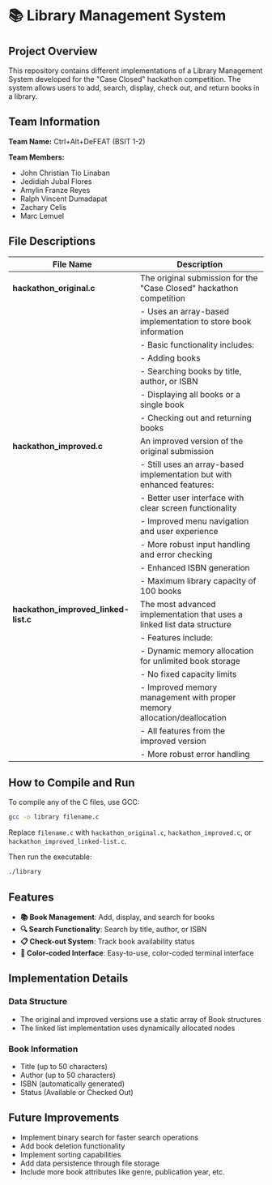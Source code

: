 # 📚 Library Management System

## Project Overview
This repository contains different implementations of a Library Management System developed for the "Case Closed" hackathon competition. The system allows users to add, search, display, check out, and return books in a library.

## Team Information
**Team Name:** Ctrl+Alt+DeFEAT (BSIT 1-2)

**Team Members:**
- John Christian Tio Linaban
- Jedidiah Jubal Flores
- Amylin Franze Reyes
- Ralph Vincent Dumadapat
- Zachary Celis
- Marc Lemuel

## File Descriptions

| File Name                        | Description                                                                 |
|----------------------------------|-----------------------------------------------------------------------------|
| **hackathon_original.c**         | The original submission for the "Case Closed" hackathon competition          |
|                                  | - Uses an array-based implementation to store book information               |
|                                  | - Basic functionality includes:                                              |
|                                  |   - Adding books                                                             |
|                                  |   - Searching books by title, author, or ISBN                                |
|                                  |   - Displaying all books or a single book                                    |
|                                  |   - Checking out and returning books                                         |
| **hackathon_improved.c**         | An improved version of the original submission                               |
|                                  | - Still uses an array-based implementation but with enhanced features:       |
|                                  |   - Better user interface with clear screen functionality                    |
|                                  |   - Improved menu navigation and user experience                             |
|                                  |   - More robust input handling and error checking                            |
|                                  |   - Enhanced ISBN generation                                                 |
|                                  |   - Maximum library capacity of 100 books                                    |
| **hackathon_improved_linked-list.c** | The most advanced implementation that uses a linked list data structure    |
|                                  | - Features include:                                                          |
|                                  |   - Dynamic memory allocation for unlimited book storage                     |
|                                  |   - No fixed capacity limits                                                 |
|                                  |   - Improved memory management with proper memory allocation/deallocation    |
|                                  |   - All features from the improved version                                   |
|                                  |   - More robust error handling                                               |

## How to Compile and Run

To compile any of the C files, use GCC:

```bash
gcc -o library filename.c
```

Replace `filename.c` with `hackathon_original.c`, `hackathon_improved.c`, or `hackathon_improved_linked-list.c`.

Then run the executable:

```bash
./library
```

## Features

- **📚 Book Management**: Add, display, and search for books
- **🔍 Search Functionality**: Search by title, author, or ISBN
- **📋 Check-out System**: Track book availability status
- **🎨 Color-coded Interface**: Easy-to-use, color-coded terminal interface

## Implementation Details

### Data Structure
- The original and improved versions use a static array of Book structures
- The linked list implementation uses dynamically allocated nodes

### Book Information
- Title (up to 50 characters)
- Author (up to 50 characters)
- ISBN (automatically generated)
- Status (Available or Checked Out)

## Future Improvements
- Implement binary search for faster search operations
- Add book deletion functionality
- Implement sorting capabilities
- Add data persistence through file storage
- Include more book attributes like genre, publication year, etc.